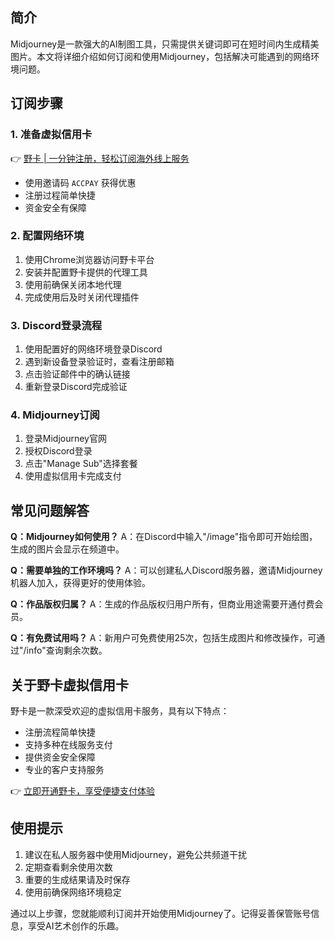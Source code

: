 ## 简介

Midjourney是一款强大的AI制图工具，只需提供关键词即可在短时间内生成精美图片。本文将详细介绍如何订阅和使用Midjourney，包括解决可能遇到的网络环境问题。

## 订阅步骤

### 1. 准备虚拟信用卡

👉 [野卡 | 一分钟注册，轻松订阅海外线上服务](https://bit.ly/bewildcard)

- 使用邀请码 `ACCPAY` 获得优惠
- 注册过程简单快捷
- 资金安全有保障

### 2. 配置网络环境

1. 使用Chrome浏览器访问野卡平台
2. 安装并配置野卡提供的代理工具
3. 使用前确保关闭本地代理
4. 完成使用后及时关闭代理插件

### 3. Discord登录流程

1. 使用配置好的网络环境登录Discord
2. 遇到新设备登录验证时，查看注册邮箱
3. 点击验证邮件中的确认链接
4. 重新登录Discord完成验证

### 4. Midjourney订阅

1. 登录Midjourney官网
2. 授权Discord登录
3. 点击"Manage Sub"选择套餐
4. 使用虚拟信用卡完成支付

## 常见问题解答

**Q：Midjourney如何使用？**
A：在Discord中输入"/image"指令即可开始绘图，生成的图片会显示在频道中。

**Q：需要单独的工作环境吗？**
A：可以创建私人Discord服务器，邀请Midjourney机器人加入，获得更好的使用体验。

**Q：作品版权归属？**
A：生成的作品版权归用户所有，但商业用途需要开通付费会员。

**Q：有免费试用吗？**
A：新用户可免费使用25次，包括生成图片和修改操作，可通过"/info"查询剩余次数。

## 关于野卡虚拟信用卡

野卡是一款深受欢迎的虚拟信用卡服务，具有以下特点：

- 注册流程简单快捷
- 支持多种在线服务支付
- 提供资金安全保障
- 专业的客户支持服务

👉 [立即开通野卡，享受便捷支付体验](https://bit.ly/bewildcard)

## 使用提示

1. 建议在私人服务器中使用Midjourney，避免公共频道干扰
2. 定期查看剩余使用次数
3. 重要的生成结果请及时保存
4. 使用前确保网络环境稳定

通过以上步骤，您就能顺利订阅并开始使用Midjourney了。记得妥善保管账号信息，享受AI艺术创作的乐趣。